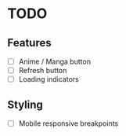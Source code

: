 # TODO

## Features

- [ ] Anime / Manga button
- [ ] Refresh button
- [ ] Loading indicators

## Styling

- [ ] Mobile responsive breakpoints
